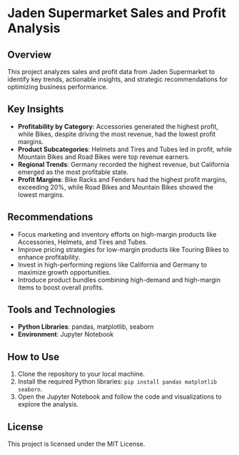 # Jaden Supermarket Sales and Profit Analysis  

## Overview  
This project analyzes sales and profit data from Jaden Supermarket to identify key trends, actionable insights, and strategic recommendations for optimizing business performance.  

## Key Insights  
- **Profitability by Category**: Accessories generated the highest profit, while Bikes, despite driving the most revenue, had the lowest profit margins.  
- **Product Subcategories**: Helmets and Tires and Tubes led in profit, while Mountain Bikes and Road Bikes were top revenue earners.  
- **Regional Trends**: Germany recorded the highest revenue, but California emerged as the most profitable state.  
- **Profit Margins**: Bike Racks and Fenders had the highest profit margins, exceeding 20%, while Road Bikes and Mountain Bikes showed the lowest margins.  

## Recommendations  
- Focus marketing and inventory efforts on high-margin products like Accessories, Helmets, and Tires and Tubes.  
- Improve pricing strategies for low-margin products like Touring Bikes to enhance profitability.  
- Invest in high-performing regions like California and Germany to maximize growth opportunities.  
- Introduce product bundles combining high-demand and high-margin items to boost overall profits.  

## Tools and Technologies  
- **Python Libraries**: pandas, matplotlib, seaborn  
- **Environment**: Jupyter Notebook  

## How to Use  
1. Clone the repository to your local machine.  
2. Install the required Python libraries: `pip install pandas matplotlib seaborn`.  
3. Open the Jupyter Notebook and follow the code and visualizations to explore the analysis.  

## License  
This project is licensed under the MIT License. 
